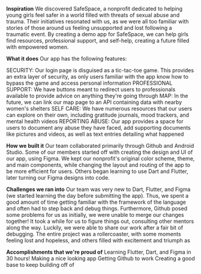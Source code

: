 **Inspiration**
We discovered SafeSpace, a nonprofit dedicated to helping young girls feel safer in a world filled with threats of sexual abuse and trauma. Their initiatives resonated with us, as we were all too familiar with stories of those around us feeling unsupported and lost following a traumatic event. By creating a demo app for SafeSpace, we can help girls find resources, professional support, and self-help, creating a future filled with empowered women.

**What it does**
Our app has the following features:

SECURITY: Our login page is disguised as a tic-tac-toe game. This provides an extra layer of security, as only users familiar with the app know how to bypass the game and access personal information
PROFESSIONAL SUPPORT: We have buttons meant to redirect users to professionals available to provide advice on anything they're going through
MAP: In the future, we can link our map page to an API containing data with nearby women's shelters
SELF CARE: We have numerous resources that our users can explore on their own, including gratitude journals, mood trackers, and mental health videos
REPORTING ABUSE: Our app provides a space for users to document any abuse they have faced, add supporting documents like pictures and videos, as well as text entries detailing what happened

**How we built it**
Our team collaborated primarily through Github and Android Studio. Some of our members started off with creating the design and UI of our app, using Figma. We kept our nonprofit's original color scheme, theme, and main components, while changing the layout and routing of the app to be more efficient for users. Others began learning to use Dart and Flutter, later turning our Figma designs into code.

**Challenges we ran into**
Our team was very new to Dart, Flutter, and Figma (we started learning the day before submitting the app). Thus, we spent a good amount of time getting familiar with the framework of the language and often had to step back and debug things. Furthermore, Github posed some problems for us as initially, we were unable to merge our changes together! It took a while for us to figure things out, consulting other mentors along the way. Luckily, we were able to share our work after a fair bit of debugging. The entire project was a rollercoaster, with some moments feeling lost and hopeless, and others filled with excitement and triumph as

**Accomplishments that we're proud of**
Learning Flutter, Dart, and Figma in 30 hours!
Making a nice looking app
Getting Github to work
Creating a good base to keep building off of
